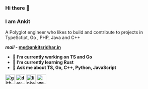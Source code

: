 
### Hi there 👋 
### I am Ankit
A Polyglot engineer who likes to build and contribute to projects in TypeSctipt, Go , PHP, Java and C++

<b> <i>mail - </i><b> me@ankitsridhar.in

- 🔭 I’m currently working on TS and Go
- 🌱 I’m currently learning Rust
- 💬 Ask me about TS, Go, C++, Python, JavaScript 


[<img src='https://cdn.jsdelivr.net/npm/simple-icons@3.0.1/icons/github.svg' alt='github' height='30'>](https://github.com/ankitsridhar16)  [<img src='https://cdn.jsdelivr.net/npm/simple-icons@3.0.1/icons/dev-dot-to.svg' alt='dev' height='30'>](https://dev.to/dfizzbit)  [<img src='https://cdn.jsdelivr.net/npm/simple-icons@3.0.1/icons/linkedin.svg' alt='linkedin' height='30'>](https://www.linkedin.com/in/ankitsridhar/)  [<img src='https://cdn.jsdelivr.net/npm/simple-icons@3.0.1/icons/icloud.svg' alt='website' height='30'>](https://www.ankitsridhar.in)  

